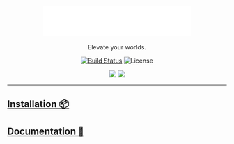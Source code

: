 <p align="center">
  <a href="https://rorooms.com">
    <picture>
      <source media="(prefers-color-scheme: dark)" srcset="/gh-assets/LogoDark.svg"></source>
      <source media="(prefers-color-scheme: light)" srcset="/gh-assets/LogoLight.svg"></source>
      <img alt="RoRooms" src="/gh-assets/LogoLight.svg" height="70"></img>
    </picture>
  </a>
</p>

<p align="center">
  Elevate your worlds.
</p>

<p align="center">
  <a href="https://github.com/RoRooms/RoRooms/actions"><img src="https://img.shields.io/github/actions/workflow/status/RoRooms/RoRooms/ci.yaml?branch=main" alt="Build Status"></img></a>
  <img title="MIT licensed" alt="License" src="https://img.shields.io/github/license/RoRooms/RoRooms"></img>
</p>

<p align="center">
  <a href="https://x.com/UseRoRooms"><img src="https://img.shields.io/badge/X-000000?style=for-the-badge&logo=x&logoColor=white" /></a>
  <a href="https://rorooms.com/discord"><img src="https://img.shields.io/badge/Discord-5865F2?style=for-the-badge&logo=discord&logoColor=white"></img></a>
</p>

---

## [Installation 📦](https://docs.rorooms.com/intro#installation)

## [Documentation 📄](https://rorooms.com/docs/)
